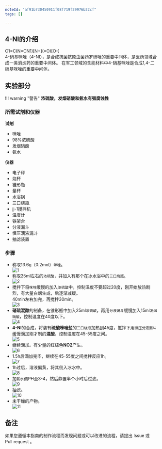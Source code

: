 ```yaml
---
noteId: "af91b730450911f08f719f29976b22cf"
tags: []

---
```


## 4-NI的介绍

<div class="smiles">C1=C(N=CN1)[N+](=O)[O-]</div>
4-硝基咪唑（4-NI），是合成抗菌抗原虫菌药罗硝唑的重要中间体，是医药领域合成一类消炎药的重要中间体。  
在军工领域的含能材料中4-硝基咪唑是合成1,4-二硝基咪唑的重要中间体。

## 实验部分

!!! warning "警告"
    **浓硫酸，发烟硝酸和氨水有强腐蚀性**

### 所需试剂和仪器

**试剂** 

* 咪唑
* 98%浓硫酸
* 发烟硝酸
* 氨水

**仪器**

* 电子秤
* 烧杯
* 锥形瓶
* 量杯
* 水浴锅
* 三口烧瓶
* jj-1搅拌机
* 温度计
* 铁架台
* 分液漏斗
* 恒压滴液漏斗
* 抽滤装置

### 步骤

* 称取13.6g（0.2mol）`咪唑`。  
![1](1.png)  
* 称取25ml左右的`浓硫酸`，并加入有那个在冰水浴中的`三口烧瓶`。  
![2](2.png)  
* 搅拌下将`咪唑`缓慢的加入`浓硫酸`中，控制温度不要超过20度，刚开始放热剧烈，有大量白烟生成，后逐渐减缓。  
40min左右加完，再搅拌30min。  
![3](3.png)  
* **硝硫混酸**的制备，在锥形瓶中加入25ml`浓硫酸`，再用`分液漏斗`缓慢加入15ml`发烟硝酸`，控制温度在40度以下。  
![4](4.png)  
* **4-NI**的合成，将装有**硫酸咪唑盐**的`三口烧瓶`加热到45度，搅拌下用`恒压分液漏斗`缓慢滴加刚才制的**混酸**，控制温度在45-55度之间。  
![5](5.png)  
* 继续滴加。有少量的红棕色**NO2**产生。  
![6](6.png)  
* 1.5h后滴加完毕，继续在45-55度之间搅拌反应1h。  
![7](7.png)  
* 1h过后，溶液偏黄，将其倒入冰水中。  
![8](8.png)  
* 加`氨水`调PH至3-4，然后静置半个小时后过滤。  
![9](9.png)  
* 抽滤。  
![10](10.png)  
* 未干燥的产物。  
![11](11.png)   

## 备注

如果您遵循本指南的制作流程而发现问题或可以改进的流程，请提出 Issue 或 Pull request 。